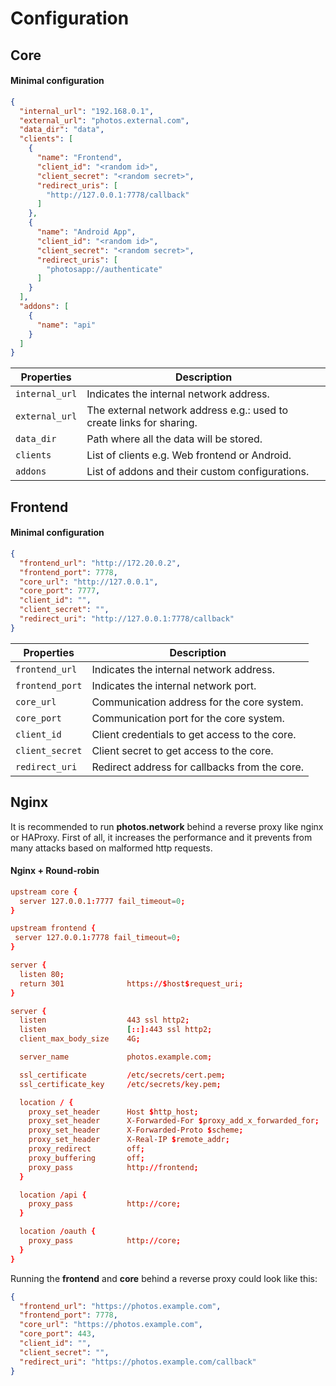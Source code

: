 # Configuration

## Core

#### Minimal configuration
```json
{
  "internal_url": "192.168.0.1",
  "external_url": "photos.external.com",
  "data_dir": "data",
  "clients": [
    {
      "name": "Frontend",
      "client_id": "<random id>",
      "client_secret": "<random secret>",
      "redirect_uris": [
        "http://127.0.0.1:7778/callback"
      ]
    },
    {
      "name": "Android App",
      "client_id": "<random id>",
      "client_secret": "<random secret>",
      "redirect_uris": [
        "photosapp://authenticate"
      ]
    }
  ],
  "addons": [
    {
      "name": "api"
    }
  ]
}
```

| Properties          | Description                          |
| ------------------- | ------------------------------------ |
| `internal_url`      | Indicates the internal network address. |
| `external_url`      | The external network address e.g.: used to create links for sharing. |
| `data_dir`          | Path where all the data will be stored. |
| `clients`           | List of clients e.g. Web frontend or Android. |
| `addons`            | List of addons and their custom configurations. |

## Frontend

#### Minimal configuration
```json
{
  "frontend_url": "http://172.20.0.2",
  "frontend_port": 7778,
  "core_url": "http://127.0.0.1",
  "core_port": 7777,
  "client_id": "",
  "client_secret": "",
  "redirect_uri": "http://127.0.0.1:7778/callback"
}
```

| Properties          | Description                                   |
| ------------------- | --------------------------------------------- |
| `frontend_url`      | Indicates the internal network address.       |
| `frontend_port`     | Indicates the internal network port.          |
| `core_url`          | Communication address for the core system.    |
| `core_port`         | Communication port for the core system.       |
| `client_id`         | Client credentials to get access to the core. |
| `client_secret`     | Client secret to get access to the core.      |
| `redirect_uri`      | Redirect address for callbacks from the core. |


## Nginx

It is recommended to run **photos.network** behind a reverse proxy like nginx or HAProxy.
First of all, it increases the performance and it prevents from many attacks based on malformed http requests.

#### Nginx + Round-robin

```conf
upstream core {
  server 127.0.0.1:7777 fail_timeout=0;
}

upstream frontend {
 server 127.0.0.1:7778 fail_timeout=0; 
}

server {
  listen 80;
  return 301              https://$host$request_uri;
}

server {
  listen                  443 ssl http2;
  listen                  [::]:443 ssl http2;
  client_max_body_size    4G;

  server_name             photos.example.com;

  ssl_certificate         /etc/secrets/cert.pem;
  ssl_certificate_key     /etc/secrets/key.pem;

  location / {
    proxy_set_header      Host $http_host;
    proxy_set_header      X-Forwarded-For $proxy_add_x_forwarded_for;
    proxy_set_header      X-Forwarded-Proto $scheme;
    proxy_set_header      X-Real-IP $remote_addr;
    proxy_redirect        off;
    proxy_buffering       off;
    proxy_pass            http://frontend;
  }

  location /api {
    proxy_pass            http://core;
  }

  location /oauth {
    proxy_pass            http://core;
  }
}

```

Running the **frontend** and **core** behind a reverse proxy could look like this:

```json
{
  "frontend_url": "https://photos.example.com",
  "frontend_port": 7778,
  "core_url": "https://photos.example.com",
  "core_port": 443,
  "client_id": "",
  "client_secret": "",
  "redirect_uri": "https://photos.example.com/callback"
}
```
